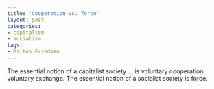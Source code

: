 ```yaml
---
title: 'Cooperation vs. force'
layout: post
categories:
- capitalism
- socialism
tags:
- Milton Friedman
---
```


The essential notion of a capitalist society ... is voluntary cooperation, voluntary exchange. The essential notion of a socialist society is force.